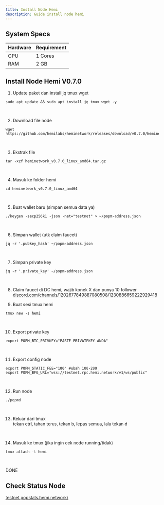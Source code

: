 ```yaml
---
title: Install Node Hemi
description: Guide install node hemi
---
```


## System Specs
| Hardware  |	Requirement |
|-----------|---------------|
| CPU	      | 1 Cores     |
| RAM	      | 2 GB        |

## Install Node Hemi V0.7.0
1. Update paket dan install jq tmux wget

```
sudo apt update && sudo apt install jq tmux wget -y
```
</br>

2. Download file node

```
wget https://github.com/hemilabs/heminetwork/releases/download/v0.7.0/heminetwork_v0.7.0_linux_amd64.tar.gz
```
</br>

3. Ekstrak file

```
tar -xzf heminetwork_v0.7.0_linux_amd64.tar.gz
```
</br>

4. Masuk ke folder hemi

```
cd heminetwork_v0.7.0_linux_amd64
```
</br>

5. Buat wallet baru (simpan semua data ya)

```
./keygen -secp256k1 -json -net="testnet" > ~/popm-address.json
```
</br>

6. Simpan wallet (utk claim faucet)

```
jq -r '.pubkey_hash' ~/popm-address.json
```
</br>

7. Simpan private key

```
jq -r '.private_key' ~/popm-address.json
```
</br>

8. Claim faucet di DC hemi, wajib konek X dan punya 10 follower
<a href="https://discord.com/channels/1202677849887080508/1230886659222929418" target="_blank" rel="noopener noreferrer">discord.com/channels/1202677849887080508/1230886659222929418</a> 

9. Buat sesi tmux hemi

```
tmux new -s hemi
```
</br>

10. Export private key

```
export POPM_BTC_PRIVKEY="PASTE-PRIVATEKEY-ANDA"
```
</br>

11. Export config node

```
export POPM_STATIC_FEE="100" #ubah 100-200
export POPM_BFG_URL="wss://testnet.rpc.hemi.network/v1/ws/public"
```
</br>

12. Run node

```
./popmd
```
</br>

13. Keluar dari tmux  
    tekan ctrl, tahan terus, tekan b, lepas semua, lalu tekan d
</br>

14. Masuk ke tmux (jika ingin cek node running/tidak)

```
tmux attach -t hemi
```
</br>

DONE

## Check Status Node
<a href="https://testnet.popstats.hemi.network/" target="_blank" rel="noopener noreferrer">testnet.popstats.hemi.network/</a> 

<head>
<!-- Google tag (gtag.js) -->
<script async src="https://www.googletagmanager.com/gtag/js?id=G-4WB2W24M31"></script>
<script>
  window.dataLayer = window.dataLayer || [];
  function gtag(){dataLayer.push(arguments);}
  gtag('js', new Date());
  gtag('config', 'G-4WB2W24M31');
</script>
</head>